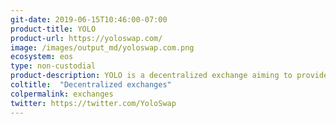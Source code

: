 ```yaml
---
git-date: 2019-06-15T10:46:00-07:00
product-title: YOLO
product-url: https://yoloswap.com/
image: /images/output_md/yoloswap.com.png
ecosystem: eos
type: non-custodial
product-description: YOLO is a decentralized exchange aiming to provide a frictionless token swap experience on the EOS network.
coltitle:  "Decentralized exchanges"
colpermalink: exchanges
twitter: https://twitter.com/YoloSwap
---
```

